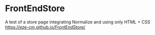 # FrontEndStore
A test of a store page integrating Normalize and using only HTML + CSS
<br>
https://eze-cm.github.io/FrontEndStore/
